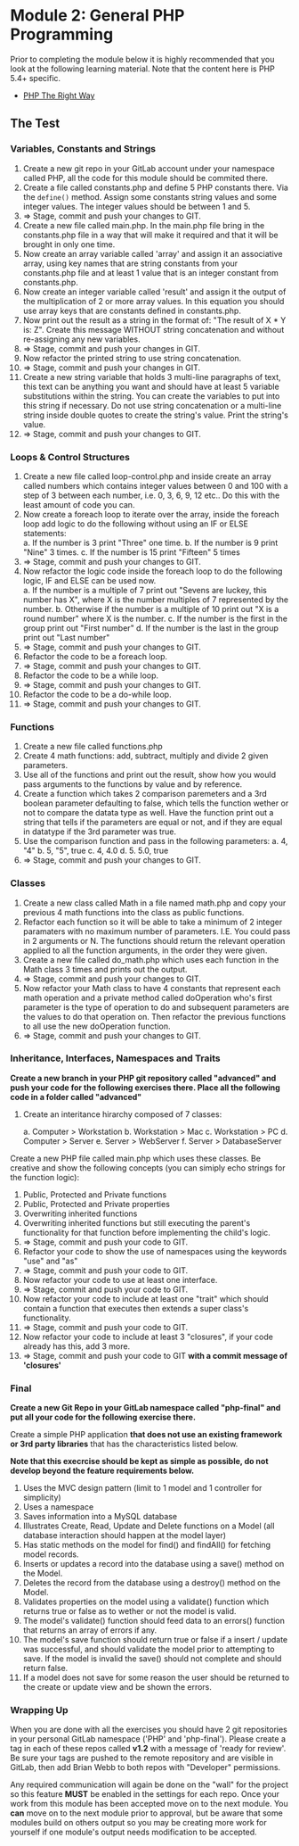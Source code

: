 # Module 2: General PHP Programming

Prior to completing the module below it is highly recommended that you look at the following learning material.  Note that the content here is PHP 5.4+ specific.

* [PHP The Right Way](http://phptherightway.com)


## The Test


### Variables, Constants and Strings

1. Create a new git repo in your GitLab account under your namespace called PHP, all the code for this module should be commited there.
2. Create a file called constants.php and define 5 PHP constants there. Via the `define()` method. Assign some constants string values and some integer values. The integer values should be between 1 and 5.
3. => Stage, commit and push your changes to GIT.
4. Create a new file called main.php.  In the main.php file bring in the constants.php file in a way that will make it required and that it will be brought in only one time.
5. Now create an array variable called 'array' and assign it an associative array, using key names that are string constants from your constants.php file and at least 1 value that is an integer constant from constants.php.
6. Now create an integer variable called 'result' and assign it the output of the multiplication of 2 or more array values.  In this equation you should use array keys that are constants defined in constants.php.
7. Now print out the result as a string in the format of:  "The result of X * Y is: Z". Create this message WITHOUT string concatenation and without re-assigning any new variables.
8. => Stage, commit and push your changes in GIT.
9. Now refactor the printed string to use string concatenation.
10. => Stage, commit and push your changes in GIT.
11. Create a new string variable that holds 3 multi-line paragraphs of text, this text can be anything you want and should have at least 5 variable substitutions within the string.  You can create the variables to put into this string if necessary.  Do not use string concatenation or a multi-line string inside double quotes to create the string's value.  Print the string's value.
12. => Stage, commit and push your changes to GIT.

### Loops & Control Structures

1.  Create a new file called loop-control.php and inside create an array called numbers which contains integer values between 0 and 100 with a step of 3 between each number, i.e. 0, 3, 6, 9, 12 etc..  Do this with the least amount of code you can.
2.  Now create a foreach loop to iterate over the array, inside the foreach loop add logic to do the following without using an IF or ELSE statements:  
	a.  If the number is 3 print "Three" one time.
	b. 	If the number is 9 print "Nine" 3 times.
	c.	If the number is 15 print "Fifteen" 5 times
3.  => Stage, commit and push your changes to GIT.
4.  Now refactor the logic code inside the foreach loop to do the following logic, IF and ELSE can be used now.  
	a. If the number is a multiple of 7 print out "Sevens are luckey, this number has X", where X is the number multiples of 7 represented by the number.
	b.  Otherwise if the number is a multiple of 10 print out "X is a round number" where X is the number.
	c.  If the number is the first in the group print out "First number"
	d.  If the number is the last in the group print out "Last number"
5.  => Stage, commit and push your changes to GIT.
6.  Refactor the code to be a foreach loop.
7.  => Stage, commit and push your changes to GIT.
8.  Refactor the code to be a while loop.
9.  => Stage, commit and push your changes to GIT.
10.  Refactor the code to be a do-while loop.
11.  => Stage, commit and push your changes to GIT.

### Functions

1.  Create a new file called functions.php
2.  Create 4 math functions: add, subtract, multiply and divide 2 given parameters. 
3.  Use all of the functions and print out the result, show how you would pass arguments to the functions by value and by reference.
4.  Create a function which takes 2 comparison paremeters and a 3rd boolean parameter defaulting to false, which tells the function wether or not to compare the datata type as well.  Have the function print out a string that tells if the parameters are equal or not, and if they are equal in datatype if the 3rd parameter was true.
5.  Use the comparison function and pass in the following parameters:
	a.  4, "4"
	b.  5, "5", true
	c.  4, 4.0
	d.  5. 5.0, true
6. => Stage, commit and push your changes to GIT.

### Classes

1.	Create a new class called Math in a file named math.php and copy your previous 4 math functions into the class as public functions.
2.  Refactor each function so it will be able to take a minimum of 2 integer paramaters with no maximum number of parameters.  I.E. You could pass in 2 arguments or N.  The functions should return the relevant operation applied to all the function arguments, in the order they were given.
3.  Create a new file called do_math.php which uses each function in the Math class 3 times and prints out the output.
4.  => Stage, commit and push your changes to GIT.
5.  Now refactor your Math class to have 4 constants that represent each math operation and a private method called doOperation who's first parameter is the type of operation to do and subsequent parameters are the values to do that operation on.  Then refactor the previous functions to all use the new doOperation function.
6.  => Stage, commit and push your changes to GIT.

### Inheritance, Interfaces, Namespaces and Traits

**Create a new branch in your PHP git repository called "advanced" and push your code for the following exercises there.  Place all the following code in a folder called "advanced"**

1.  Create an interitance hirarchy composed of 7 classes:

	a.  Computer > Workstation
	b.  Workstation > Mac
	c.  Workstation > PC
	d.  Computer > Server
	e.	Server > WebServer
	f. 	Server > DatabaseServer
	
Create a new PHP file called main.php which uses these classes. Be creative and show the following concepts (you can simiply echo strings for the function logic):

1.  Public, Protected and Private functions
2.  Public, Protected and Private properties
3.  Overwriting inherited functions
4.  Overwriting inherited functions but still executing the parent's functionality for that function before implementing the child's logic.
5.  => Stage, commit and push your code to GIT.
6.  Refactor your code to show the use of namespaces using the keywords "use" and "as"
7.  => Stage, commit and push your code to GIT.
8.  Now refactor your code to use at least one interface.
9.  => Stage, commit and push your code to GIT.
10. Now refactor your code to include at least one "trait" which should contain a function that executes then extends a super class's functionality.
11. => Stage, commit and push your code to GIT.
12. Now refactor your code to include at least 3 "closures", if your code already has this, add 3 more.
13. => Stage, commit and push your code to GIT **with a commit message of 'closures'**


### Final

**Create a new Git Repo in your GitLab namespace called "php-final" and put all your code for the following exercise there.**

Create a simple PHP application **that does not use an existing framework or 3rd party libraries** that has the characteristics listed below.  

**Note that this execrcise should be kept as simple as possible, do not develop beyond the feature requirements below.**

1.  Uses the MVC design pattern (limit to 1 model and 1 controller for simplicity)
2.  Uses a namespace
4.  Saves information into a MySQL database
5.  Illustrates Create, Read, Update and Delete functions on a Model (all database interaction should happen at the model layer)
6.  Has static methods on the model for find() and findAll() for fetching model records.
7.  Inserts or updates a record into the database using a save() method on the Model.
8.  Deletes the record from the database using a destroy() method on the Model.
9.  Validates properties on the model using a validate() function which returns true or false as to wether or not the model is valid.
10.  The model's validate() function should feed data to an errors() function that returns an array of errors if any.
11.  The model's save function should return true or false if a insert / update was successful, and should validate the model prior to attempting to save.  If the model is invalid the save() should not complete and should return false.
12.  If a model does not save for some reason the user should be returned to the create or update view and be shown the errors.

### Wrapping Up

When you are done with all the exercises you should have 2 git repositories in your personal GitLab namespace ('PHP' and 'php-final').  Please create a tag in each of these repos called **v1.2** with a message of 'ready for review'.  Be sure your tags are pushed to the remote repository and are visible in GitLab, then add Brian Webb to both repos with "Developer" permissions.  


Any required communication will again be done on the "wall" for the project so this feature **MUST** be enabled in the settings for each repo.  Once your work from this module has been accepted move on to the next module.  You **can** move on to the next module prior to approval, but be aware that some modules build on others output so you may be creating more work for yourself if one module's output needs modification to be accepted.